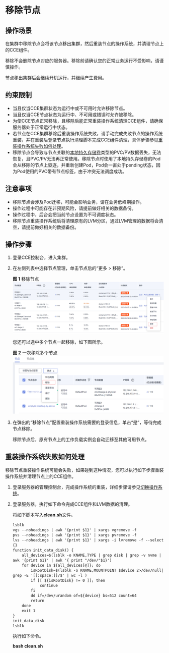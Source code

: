 # 移除节点<a name="cce_10_0338"></a>

## 操作场景<a name="section1730974915433"></a>

在集群中移除节点会将该节点移出集群，然后重装节点的操作系统，并清理节点上的CCE组件。

移除不会删除节点对应的服务器。移除前请确认您的正常业务运行不受影响，请谨慎操作。

节点移出集群后会继续开机运行，并继续产生费用。

## 约束限制<a name="section3145212449"></a>

-   当且仅当CCE集群状态为运行中或不可用时允许移除节点。
-   当且仅当CCE节点状态为运行中、不可用或错误时允许被移除。
-   为使CCE节点正常移除，且移除后能正常重装操作系统清理CCE组件，请确保服务器处于正常运行中状态。
-   若节点在CCE集群移除后重装操作系统失败，请手动完成失败节点的操作系统重装，并在重装后登录节点执行清理脚本完成CCE组件清理，具体步骤参见[重装操作系统失败如何处理](#section149069481111)。
-   移除节点会导致与节点关联的[本地持久存储卷](本地持久存储卷和临时存储卷.md)类型的PVC/PV数据丢失，无法恢复，且PVC/PV无法再正常使用。移除节点时使用了本地持久存储卷的Pod会从移除的节点上驱逐，并重新创建Pod，Pod会一直处于pending状态，因为Pod使用的PVC带有节点标签，由于冲突无法调度成功。

## 注意事项<a name="section152591751204415"></a>

-   移除节点会涉及Pod迁移，可能会影响业务，请在业务低峰期操作。
-   操作过程中可能存在非预期风险，请提前做好相关的数据备份。
-   操作过程中，后台会把当前节点设置为不可调度状态。
-   移除节点重装操作系统后将清理原有的LVM分区，通过LVM管理的数据将会清空，请提前做好相关的数据备份。

## 操作步骤<a name="section1313874144519"></a>

1.  登录CCE控制台，进入集群。
2.  在左侧列表中选择节点管理，单击节点后的“更多 \> 移除”。

    **图 1**  移除节点<a name="fig18804131145913"></a>  
    ![](figures/移除节点.png "移除节点")

    您还可以选中多个节点一起移除，如下图所示。

    **图 2**  一次移除多个节点<a name="fig1699119521125"></a>  
    ![](figures/一次移除多个节点.png "一次移除多个节点")

3.  在弹出的“移除节点”配置重装操作系统需要的登录信息，单击“是”，等待完成节点移除。

    移除节点后，原有节点上的工作负载实例会自动迁移至其他可用节点。


## 重装操作系统失败如何处理<a name="section149069481111"></a>

移除节点重装操作系统可能会失败，如果碰到这种情况，您可以执行如下步骤重装操作系统并清理节点上的CCE组件。

1.  登录服务器的管理控制台，完成操作系统的重装，详细步骤请参见[切换操作系统](https://support.huaweicloud.com/usermanual-ecs/zh-cn_topic_0031523135.html)。
2.  登录服务器，执行如下命令完成CCE组件和LVM数据的清理。

    将如下脚本写入**clean.sh**文件。

    ```
    lsblk
    vgs --noheadings | awk '{print $1}' | xargs vgremove -f
    pvs --noheadings | awk '{print $1}' | xargs pvremove -f
    lvs --noheadings | awk '{print $1}' | xargs -i lvremove -f --select {}
    function init_data_disk() {
        all_devices=$(lsblk -o KNAME,TYPE | grep disk | grep -v nvme | awk '{print $1}' | awk '{ print "/dev/"$1}')
        for device in ${all_devices[@]}; do
            isRootDisk=$(lsblk -o KNAME,MOUNTPOINT $device 2>/dev/null| grep -E '[[:space:]]/$' | wc -l )
            if [[ ${isRootDisk} != 0 ]]; then
                continue
            fi
            dd if=/dev/urandom of=${device} bs=512 count=64
            return
        done
        exit 1
    }
    init_data_disk
    lsblk
    ```

    执行如下命令。

    **bash clean.sh**


